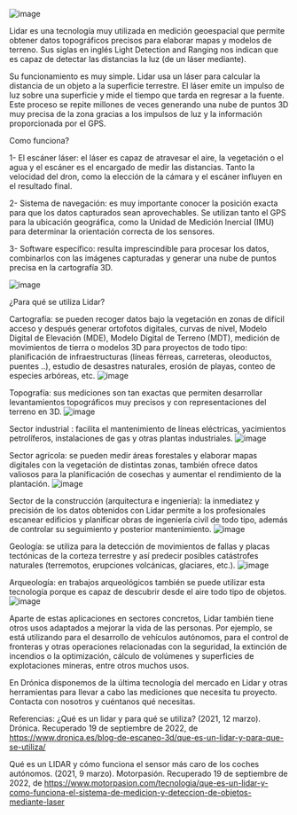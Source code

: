 

![image](https://user-images.githubusercontent.com/81432796/191140570-8b753977-71cf-4c52-b430-abef6c5e5529.png)

Lidar es una tecnología muy utilizada en medición geoespacial que permite obtener datos topográficos precisos para elaborar mapas y modelos de terreno. Sus siglas en inglés Light Detection and Ranging nos indican que es capaz de detectar las distancias la luz (de un láser mediante).

Su funcionamiento es muy simple. Lidar usa un láser para calcular la distancia de un objeto a la superficie terrestre. El láser emite un impulso de luz sobre una superficie y mide el tiempo que tarda en regresar a la fuente. Este proceso se repite millones de veces generando una nube de puntos 3D muy precisa de la zona gracias a los impulsos de luz y la información proporcionada por el GPS.

Como funciona?

1- El escáner láser: el láser es capaz de atravesar el aire, la vegetación o el agua y el escáner es el encargado de medir las distancias. Tanto la velocidad del dron, como la elección de la cámara y el escáner influyen en el resultado final.

2- Sistema de navegación: es muy importante conocer la posición exacta para que los datos capturados sean aprovechables. Se utilizan tanto el GPS para la ubicación geográfica, como la Unidad de Medición Inercial (IMU) para determinar la orientación correcta de los sensores.

3- Software específico: resulta imprescindible para procesar los datos, combinarlos con las imágenes capturadas y generar una nube de puntos precisa en la cartografía 3D.

![image](https://user-images.githubusercontent.com/81432796/191140585-f7afab4a-a11d-4985-856a-f3fdd224918d.png)

¿Para qué se utiliza Lidar?

Cartografía: se pueden recoger datos bajo la vegetación en zonas de difícil acceso y después generar ortofotos digitales, curvas de nivel, Modelo Digital de Elevación (MDE), Modelo Digital de Terreno (MDT), medición de movimientos de tierra o modelos 3D para proyectos de todo tipo: planificación de infraestructuras (líneas férreas, carreteras, oleoductos, puentes ..), estudio de desastres naturales, erosión de playas, conteo de especies arbóreas, etc.
![image](https://user-images.githubusercontent.com/81432796/191140760-fbb0d27b-f363-4af4-9ec7-df8c2caf0c63.png)

Topografía: sus mediciones son tan exactas que permiten desarrollar levantamientos topográficos muy precisos y con representaciones del terreno en 3D.
![image](https://user-images.githubusercontent.com/81432796/191140788-0c5913a5-4a6e-426d-832b-4f4e55dd4df6.png)

Sector industrial : facilita el mantenimiento de líneas eléctricas, yacimientos petrolíferos, instalaciones de gas y otras plantas industriales.
![image](https://user-images.githubusercontent.com/81432796/191140819-f2bf2c6a-70cd-4013-acfe-fac6cc6da318.png)

Sector agrícola: se pueden medir áreas forestales y elaborar mapas digitales con la vegetación de distintas zonas, también ofrece datos valiosos para la planificación de cosechas y aumentar el rendimiento de la plantación.
![image](https://user-images.githubusercontent.com/81432796/191140846-b9269d48-6951-4be5-ad5a-ef6b2e75abe5.png)

Sector de la construcción (arquitectura e ingeniería): la inmediatez y precisión de los datos obtenidos con Lidar permite a los profesionales escanear edificios y planificar obras de ingeniería civil de todo tipo, además de controlar su seguimiento y posterior mantenimiento.
![image](https://user-images.githubusercontent.com/81432796/191140883-635411de-774c-4992-b45f-e86847baaf06.png)

Geología: se utiliza para la detección de movimientos de fallas y placas tectónicas de la corteza terrestre y así predecir posibles catástrofes naturales (terremotos, erupciones volcánicas, glaciares, etc.).
![image](https://user-images.githubusercontent.com/81432796/191141143-5bb2d6bf-ac7a-4a8d-baa7-9ca6a14a2de3.png)

Arqueología: en trabajos arqueológicos también se puede utilizar esta tecnología porque es capaz de descubrir desde el aire todo tipo de objetos.
![image](https://user-images.githubusercontent.com/81432796/191141170-b0e45255-4b0f-45ff-9f5e-eacb77f9fc04.png)

Aparte de estas aplicaciones en sectores concretos, Lidar también tiene otros usos adaptados a mejorar la vida de las personas. Por ejemplo, se está utilizando para el desarrollo de vehículos autónomos, para el control de fronteras y otras operaciones relacionadas con la seguridad, la extinción de incendios o la optimización, cálculo de volúmenes y superficies de explotaciones mineras, entre otros muchos usos.

En Drónica disponemos de la última tecnología del mercado en Lidar y otras herramientas para llevar a cabo las mediciones que necesita tu proyecto. Contacta con nosotros y cuéntanos qué necesitas.


Referencias: 
¿Qué es un lidar y para qué se utiliza? (2021, 12 marzo). Drónica. Recuperado 19 de septiembre de 2022, de https://www.dronica.es/blog-de-escaneo-3d/que-es-un-lidar-y-para-que-se-utiliza/

Qué es un LIDAR y cómo funciona el sensor más caro de los coches autónomos. (2021, 9 marzo). Motorpasión. Recuperado 19 de septiembre de 2022, de https://www.motorpasion.com/tecnologia/que-es-un-lidar-y-como-funciona-el-sistema-de-medicion-y-deteccion-de-objetos-mediante-laser
